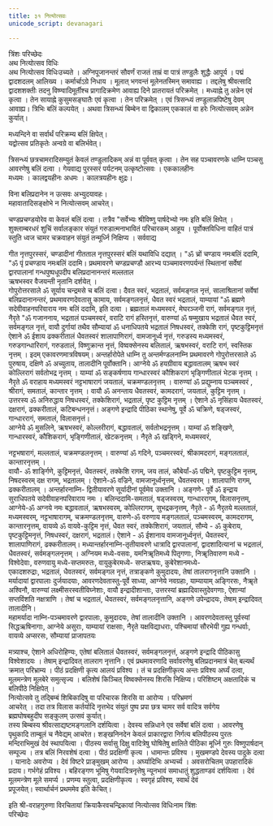 ```yaml
---
title: ३१ नित्योत्सवः
unicode_script: devanagari

---
```

त्रिंशः परिच्छेदः  
अथ नित्योत्सव विधिः  
अथ नित्योत्सव विधिःउच्यते । अग्निपूजानन्तरं सौवर्णं राजतं ताम्रं वा पात्रं तण्डुलैः शुद्धैः आपूर्य । पद्मं द्वादशदलम् आलिख्य । कर्मार्चाऽग्रे निधाय । मूलात् भगवन्तं मूलेनतस्मिन् समावाह्य । तद्दलेषु श्रीवत्सादि द्वादशशक्तीः तदनु विष्ण्वादिमूर्तीश्च प्रागादिक्रमेण आवाह्य दिने प्रातरायतं परिक्रमेत् । मध्याह्ने तु अन्नेन एवं कृत्वा । तेन सायाह्ने कुसुमसङ्घातैः एवं कृत्वा । तेन परिक्रमेत् । एवं त्रिसन्ध्यं तण्डुलान्नपिष्टेषु देवम् आवाह्य। त्रिभिः बलिं कल्पयेत् । अथवा त्रिसन्ध्यं बिम्बेन वा द्विकालम् एककालं वा हरेः नित्योत्सवम् अन्नेन कुर्यात्।  

मध्यन्दिने वा सर्वार्थं परिक्रम्य बलिं क्षिपेत्।  
यद्वोत्सव प्रतिकृतेः अन्वग्रे वा बलिर्भवेत्।  

त्रिसन्ध्यं छत्रचामरादिसम्युतं केवलं तण्डुलादिकम् अन्नं वा पूर्ववत् कृत्वा । तेन सह पञ्चावरणके धाम्नि पञ्चसु आवरणेषु बलिं दत्वा । गेयवाद्य पुरस्सरं पर्यटनम् उत्कृष्टोत्सवः । एककालहीनः  
मध्यमः । कालद्वयहीनः अधमः । कालत्रयहीनः क्षुद्रः।  

विना बलिप्रदानेन न उत्सवः अभ्युदयावहः।  
महावातादिसङ्क्षोभे न नित्योत्सवम् आचरेत्।  

चण्डप्रचण्डयोरेव वा केवलं बलिं दत्वा । तत्रैव "सर्वेभ्यः श्रीविष्णु पार्षदेभ्यो नमः इति बलिं क्षिपेत् । शुक्लाम्बरधरं शुचिं सर्वालङ्कार संयुतं गरुडात्मनाभावितं परिचारकम् आहूय । पूर्वोक्तविधिना वाहितं पात्रं स्तुति ध्वज चामर चक्रवाहन संयुतं तन्मूर्ध्नि निक्षिप्य । सर्ववाद्य  

गीत नृत्तपुरस्सरं, चण्डादीनां गीतताल नृत्तपुरस्सरं बलिं यथाविधि दद्यात् । "ॐ च्रों चण्डाय नमःबलिं ददामि, "ॐ पृं प्रचण्डाय नमःबलिं ददामि। प्रथमावरणे चण्डप्रचण्डौ आरभ्य पञ्चमावरणपर्यन्तं स्थितानां सर्वेषां द्वारपालानां गन्धपुष्पधूपदीप बलिप्रदानानन्तरं मल्लताल  
ऋषभस्वर वैजयन्ती नृतानि दर्शयेत् ।  
गोपुरोत्तरसाले ॐ सूर्याय चन्द्रमसे च बलिं दत्वा। दैवत स्वरं, भद्रतालं, सर्वमङ्गल नृत्तं, सालाश्रितानां सर्वेषां बलिप्रदानानन्तरं, प्रथमावरणदेवतासु कामाय, सर्वमङ्गलनृत्तं, धैवत स्वरं भद्रतालं, याम्यायां "ॐ ब्रह्मणे सदेवीवाहनपरिवाराय नमः बलिं ददामि, इति दत्वा । ब्रह्मतालं मध्यमस्वरं, मेघरञ्जनी रागं, सर्वमङ्गल नृत्तं, नैरृते "ॐ गजाननाय, भद्रतालं पञ्चमस्वरं, वराटि रागं हस्तिनृत्तं, वारुण्यां ॐ षम्मुखाय भद्रतालं धैवत स्वरं, सर्वमङ्गल नृत्तं, वायौ दुर्गायां तथैव सौम्यायां ॐ धनाधिपतये भद्रतालं निषधस्वरं, तक्केशि रागं, पृष्टकुट्टिमनृत्तं ऐशाने ॐ ईशाय ढक्करीतालं धैवतस्वरं शालापाणिरागं, वामजानूर्ध्व नृत्तं, गरुडस्य मध्यमस्वरं, गरुडगान्धारिरागं, गरुडतालं, विष्णुक्रान्त नृत्तं, विष्वक्सेनस्य बलितालं, ऋषभस्वरं, वराटि रागं, स्वस्तिक नृत्तम् । इदम् एकावरणमात्रविषयम्। अन्तर्हारोपेते धाम्नि तु अन्तर्मण्डलनाम्नि प्रथमावरणे गोपुरोत्तरसाले ॐ पुरुषाय, दक्षिणे ॐ अच्युताय, तालादीनि पूर्वोक्तानि। आग्नेये ॐ हयग्रीवाय बद्धावतालम् ऋषभ स्वरं कोल्लिरागं सर्वतोभद्र नृत्तम् । याम्यां ॐ सङ्कर्षणाय गान्धारस्वरं कौशिकरागं भृङ्गिणीतालं भेटक नृत्तम् । नैरृते ॐ वराहाय मध्यमस्वरं नट्टभाषारागं जयतालं, चक्रमण्डलनृत्तम् । वारुण्यां ॐ प्रद्युम्नाय पञ्चमस्वरं , श्रीरागं, समतालं, कान्तार नृत्तम् । वायौ ॐ अनन्ताय धैवतस्वरं, कामदरागं, जयतालं, कुट्टिम नृत्तम् । उत्तरस्य ॐ अनिरुद्धाय निषधस्वरं, तक्केशिरागं, भद्रतालं, पृष्ट कुट्टिम नृत्तम् । ऐशाने ॐ नृसिंहाय धैवतस्वरं, दक्षरागं, ढक्करीतालं, कटिबन्धननृत्तं। अङ्गणे इन्द्रादि पीठिका स्थानेषु, पूर्वे ॐ चक्रिणे, षड्जस्वरं, गान्धाररागं, 
समतालं, विलासनृत्तं।  
आग्नेये ॐ मुसलिने, ऋषभस्वरं, कोल्लरीरागं, बद्धावतालं, सर्वतोभद्रनृत्तम् । याम्यां ॐ शङ्खिणे, गान्धारस्वरं, कौशिकरागं, भृङ्गिणीतालं, खेटकनृत्तम् । नैरृते ॐ खड्गिने, मध्यमस्वरं, 

नट्टभषारागं, मल्लतालं, चक्रमण्डलनृत्तम् । वारुण्यां ॐ गदिने, पञ्चमरस्वरं, श्रीकामदरागं, 
मङ्गलतालं, कान्तारनृत्तम् ।  
वायौ- ॐ शार्ङ्गिणे, कुट्टिमनृत्तं, धैवतस्वरं, तक्केशि रागम्, जय तालं, 
कौबेर्यां-ॐ पद्मिने, पृष्टकुट्टिम नृत्तम्, निषदस्वरम् दक्ष रागम्, भद्रतालम् । ऐशाने-ॐ वज्रिने, वामजानूर्ध्वनृत्तम्, धैवतस्वरम् । शालापाणि रागम्, ढक्करीतालम् । अन्तर्हारनाम्नि- द्वितीयावरणे सूर्यादीनां पूर्वमेव उक्तानि । अङ्गणे- पूर्वे ॐ इन्द्राय सुराधिपतये सदेवीवाहनपरिवाराय नमः । बलिन्ददामि-समतालं, षड्जस्वरम्, गान्धाररागम्, विलासनृत्तम्, आग्नेये-ॐ अग्नये नमः बद्धावतालं, ऋषभस्वरम्, कोल्लिरागम्, सुभद्रकनृत्तम्, नैरृते - ॐ नैरृतये मल्लतालं, मध्यमस्वरम्, नट्टभाषारागम्, चक्रमण्डलनृत्तम्, वारुणे-ॐ वरुणाय मङ्गलतालं, पञ्चमस्वरम्, कामदरागम्, कान्तारनृत्तम्, वायव्ये ॐ वायवे-कुट्टिम नृत्तं, धैवत स्वरं, तक्केशिरागं, जयतालं, सौम्ये - ॐ कुबेराय, पृष्टकुट्टिमनृत्तं, निषधस्वरं, दक्षरागं, भद्रतालं। ऐशाने - ॐ ईशानाय वामजानूर्ध्वनृत्तं, धैवतस्वरं, शालापाणिरागं, ढक्करीतालम्। मध्यान्तर्हारनाम्नि-तृतीयावरणे धात्रादि द्वारपालानां, द्वादशादित्यानां च भद्रतालं, धैवतस्वरं, सर्वमङ्गलनृत्तम् । अग्नियम मध्ये-वसवः, यमनिॠतिमध्ये पितृगणाः, निॠतिवारुण मध्ये - विश्वेदेवाः, वरुणवायु मध्ये-सप्तमरुतः, वायुकुबेरमध्ये- सप्तऋषयः, कुबेरेशानमध्ये-  
एकादशरुद्राः, भद्रतालं, धैवतस्वरं, सर्वमङ्गल नृत्तं, 
 तत्राङ्कणे कुमुदादयः, तेषां तालरागनृत्तानि उक्तानि । मर्यादायां द्वारपालाः दुर्जयादयाः, आवरणदेवतास्तु-पूर्वे साध्या, आग्नेये नवग्रहाः, याम्यायाम् अङ्गिरसः, नैॠते अश्विनौ, वारुण्यां लक्ष्मीसरस्वतीविघ्नेशाः, वायौ इन्द्रादीशान्ताः, उत्तरस्यां ब्रह्मादिवास्तुदेवगणाः, ऐशान्यां सप्तविंशति नक्षत्राणि । तेषां च भद्रतालं, धैवतस्वरं, सर्वमङ्गलनृत्तानि, अङ्गणे उपेन्द्रादयः, 
तेषाम् इन्द्रादिवत् तालादीनि।  
 महामर्यादा नाम्नि-पञ्चमावरणे द्वारपालाः, कुमुदादयः, तेषां तालादीनि उक्तानि । आवरणदेवतास्तु पूर्वस्यां सिद्धऋषिनागाः, आग्नेये असुराः, याम्यायां राक्षसाः, नैरृते यक्षविद्याधराः, पश्चिमायां सौरभेयी गुह्य गन्धर्वाः, वायव्ये अप्सरसः, सौम्यायां प्राजापतयः  

मत्र्याश्च, ऐशाने अधिरोहिण्यः, एतेषां बलितालं धैवतस्वरं, सर्वमङ्गलनृत्तं, अङ्गणे इन्द्रादि पीठिकासु विश्वेशादयः । तेषाम् इन्द्रादिवत् तालराग नृत्तानि। एवं प्रथमावरणादि सर्वावरणेषु बलिप्रदानमात्रं चेत् बल्यर्थं क्रमात् परिभ्राम्य । पीठं प्रदक्षिणी कृत्य आलयं प्रविश्य । तं च प्रदक्षिणीकृत्य अन्तः प्रविश्य अर्घ्यं दत्वा, मूलमन्त्रेण मूलबेरे समुत्सृज्य । बलिशेषं किञ्चित् विष्वक्सेनस्य शिरसि निक्षिप्य। परिशिष्टम् अक्षतादिकं च  
बलिपीठे निक्षिपेत् ।  
 नित्योत्सवे तु तद्बिम्बं शिबिकादिषु वा परिचारक शिरसि वा आरोप्य । परिभ्रमणं  
आचरेत् । तदा तत्र विलास कर्तर्यादि नृत्तभेद संयुतं पुष्प प्रपा छत्र चामर सर्व वादित्र सर्वगेय  
ब्रह्मघोषबहुदीप सङ्कुलम् उत्सवं कुर्यात्।  
 तस्य बिम्बस्य श्रीवत्साद्यष्टमङ्गलानि दर्शयित्वा । देवस्य सन्निधाने एव सर्वेषां बलिं दत्वा । आवरणेषु पृथुकादि ताम्बूलं च नैवेद्यम् आचरेत। शङ्खनिनदेन केवलं प्राकारद्वारा निर्गत्य बलिपीठस्य पुरतः मन्दिराभिमुखं देवं स्थापयित्वा । पीठस्य सर्वासु दिक्षु वादित्रेषु घोषितेषु क्षालिते पीठिका मूर्ध्नि गुरुः विष्णुपार्षदान् सम्पूज्य । तत्र बलिं निरवशेषं दत्वा । पीठं प्रदक्षिणी कृत्य । धामान्तः प्रविश्य । मुखमण्डपे देवस्य पादुके दत्वा । यानादेः अवरोप्य । देवं विष्टरे प्राङ्मुखम् आरोप्य । अर्घ्यादिभिः अभ्यर्च्य । अवसरोचितम् उपहारादिकं प्रदाय। गर्भगेहं प्रविश्य । बहिरङ्गण भूमिषु गेयवादित्रनृत्तेषु न्यूनभावं समाधातुं शुद्धताण्डवं दर्शयित्वा । देवं मूलमन्त्रेण मूले समर्प्य । प्रणम्य स्तुत्वा, प्रदक्षिणीकृत्य । स्वगृहं प्रविश्य, स्वार्थं देवं  
प्रपूजयेत्। स्वार्थार्चनं प्रथममेव इति केचित्।  

इति श्री-वराहगुरुणा विरचितायां क्रियाकैरवचन्द्रिकायां नित्योत्सव विधिःनाम त्रिंशः  
परिच्छेदः  